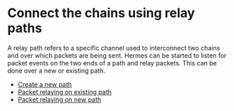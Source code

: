 
# Connect the chains using relay paths

A relay path refers to a specific channel used to interconnect two chains and over which packets are being sent.
Hermes can be started to listen for packet events on the two ends of a path and relay packets. This can be done over a new or existing path.

- [Create a new path](./create-new-path.md)
- [Packet relaying on existing path](./existing-path.md)
- [Packet relaying on new path](./new-path.md)
